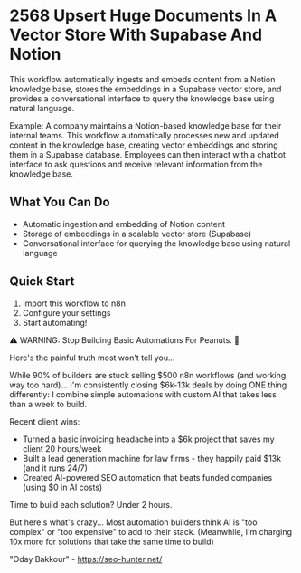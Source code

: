 # 2568 Upsert Huge Documents In A Vector Store With Supabase And Notion

This workflow automatically ingests and embeds content from a Notion knowledge base, stores the embeddings in a Supabase vector store, and provides a conversational interface to query the knowledge base using natural language.

Example: A company maintains a Notion-based knowledge base for their internal teams. This workflow automatically processes new and updated content in the knowledge base, creating vector embeddings and storing them in a Supabase database. Employees can then interact with a chatbot interface to ask questions and receive relevant information from the knowledge base.

## What You Can Do
- Automatic ingestion and embedding of Notion content
- Storage of embeddings in a scalable vector store (Supabase)
- Conversational interface for querying the knowledge base using natural language

## Quick Start
1. Import this workflow to n8n
2. Configure your settings
3. Start automating!

⚠️ WARNING: Stop Building Basic Automations For Peanuts. 🚫

Here's the painful truth most won't tell you...

While 90% of builders are stuck selling $500 n8n workflows (and working way too hard)...
I'm consistently closing $6k-13k deals by doing ONE thing differently:
I combine simple automations with custom AI that takes less than a week to build.

Recent client wins:
* Turned a basic invoicing headache into a $6k project that saves my client 20 hours/week
* Built a lead generation machine for law firms - they happily paid $13k (and it runs 24/7)
* Created AI-powered SEO automation that beats funded companies (using $0 in AI costs)

Time to build each solution? Under 2 hours.

But here's what's crazy...
Most automation builders think AI is "too complex" or "too expensive" to add to their stack.
(Meanwhile, I'm charging 10x more for solutions that take the same time to build)

"Oday Bakkour" - https://seo-hunter.net/
